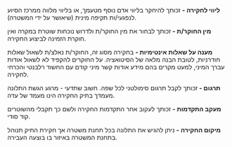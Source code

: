 **ליווי לחקירה -** זכותך להיחקר בליווי אדם נוסף מטעמך, או בליווי מלווה ממרכז הסיוע לנפגעי/ות תקיפה מינית (שיאושר על ידי המשטרה).

**מין החוקר/ת -** זכותך לבחור את מין החוקר/ת ולדרוש נוכחות שוטרת במקרה ואין חוקרת הזמינה לביצוע החקירה.

**מענה על שאלות אינטימיות -** בחקירה מסוג זה, החוקר/ת נאלצ/ת לשאול שאלות חודרניות, לטובת הבנה מלאה של הסיטואציה. על החוקרים להקפיד לא לשאול אודות עברך המיני, למעט מקרים בהם מידע אודות קשר מיני קודם עם החשוד רלבנטי והכרחי לחקירה.

**תרגום -** זכותך לקבל תרגום סימולטני לכל שפה. חשוב שתדעי - מרגע הגשת התלונה מעמדך בתיק החקירה הינו מעמד של עדה.

**מעקב התקדמות -** זכותך לעקוב אחר התקדמות החקירה ולשם כך תקבלי מהשוטרים קוד סודי.

**מיקום החקירה -** ניתן להגיש את התלונה בכל תחנת משטרה אך חקירת התיק תנוהל בתחנת המשטרה באיזור בו בוצעה העבירה.
